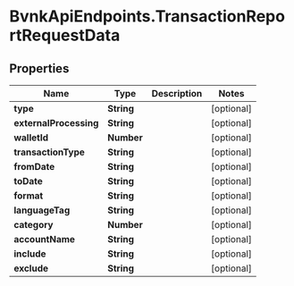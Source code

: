 # BvnkApiEndpoints.TransactionReportRequestData

## Properties

Name | Type | Description | Notes
------------ | ------------- | ------------- | -------------
**type** | **String** |  | [optional] 
**externalProcessing** | **String** |  | [optional] 
**walletId** | **Number** |  | [optional] 
**transactionType** | **String** |  | [optional] 
**fromDate** | **String** |  | [optional] 
**toDate** | **String** |  | [optional] 
**format** | **String** |  | [optional] 
**languageTag** | **String** |  | [optional] 
**category** | **Number** |  | [optional] 
**accountName** | **String** |  | [optional] 
**include** | **String** |  | [optional] 
**exclude** | **String** |  | [optional] 


